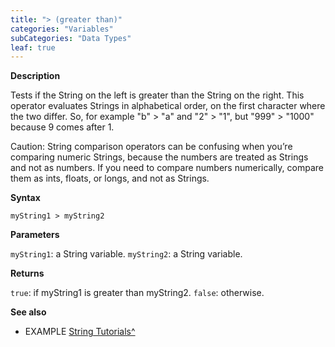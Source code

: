 ```yaml
---
title: "> (greater than)"
categories: "Variables"
subCategories: "Data Types"
leaf: true
---
```


**Description**

Tests if the String on the left is greater than the String on the right.
This operator evaluates Strings in alphabetical order, on the first
character where the two differ. So, for example "b" &gt; "a" and "2"
&gt; "1", but "999" &gt; "1000" because 9 comes after 1.

Caution: String comparison operators can be confusing when you’re
comparing numeric Strings, because the numbers are treated as Strings
and not as numbers. If you need to compare numbers numerically, compare
them as ints, floats, or longs, and not as Strings.

**Syntax**

`myString1 > myString2`

**Parameters**

`myString1`: a String variable.
`myString2`: a String variable.

**Returns**

`true`: if myString1 is greater than myString2.
`false`: otherwise.

**See also**

-   EXAMPLE [String
    Tutorials^](https://www.arduino.cc/en/Tutorial/BuiltInExamples#strings)

